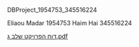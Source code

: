 DBProject_1954753_345516224

Eliaou Madar  1954753 
Haim Hai  345516224 

[דוח הפרויקט שלב ג.pdf](https://github.com/user-attachments/files/16310276/default.pdf)
